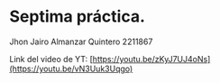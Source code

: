 # Septima práctica.
Jhon Jairo Almanzar Quintero 2211867

Link del video de YT: [https://youtu.be/zKyJ7UJ4oNs](https://youtu.be/vN3Uuk3Uqgo)

